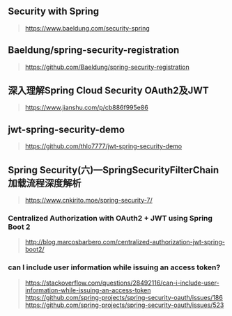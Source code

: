 ## Security with Spring
><https://www.baeldung.com/security-spring>
## Baeldung/spring-security-registration
><https://github.com/Baeldung/spring-security-registration>
## 深入理解Spring Cloud Security OAuth2及JWT
><https://www.jianshu.com/p/cb886f995e86>
## jwt-spring-security-demo
><https://github.com/thlo7777/jwt-spring-security-demo>
## Spring Security(六)—SpringSecurityFilterChain加载流程深度解析
><https://www.cnkirito.moe/spring-security-7/>

### Centralized Authorization with OAuth2 + JWT using Spring Boot 2
><http://blog.marcosbarbero.com/centralized-authorization-jwt-spring-boot2/>

### can I include user information while issuing an access token?
><https://stackoverflow.com/questions/28492116/can-i-include-user-information-while-issuing-an-access-token>
><https://github.com/spring-projects/spring-security-oauth/issues/186>
><https://github.com/spring-projects/spring-security-oauth/issues/523>